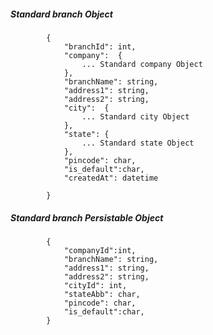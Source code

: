 ##### Standard branch Object

            {
                "branchId": int,
                "company":  {
					... Standard company Object
				},
                "branchName": string,
                "address1": string,
                "address2": string,
                "city":  {
					... Standard city Object
				},
				"state": {
					... Standard state Object
				},
				"pincode": char,
				"is_default":char,
				"createdAt": datetime
                
            }
            
            
##### Standard branch Persistable Object

 			{
            	"companyId":int, 
                "branchName": string,
                "address1": string,
                "address2": string,
                "cityId": int,
				"stateAbb": char,
				"pincode": char,
				"is_default":char,
            }

